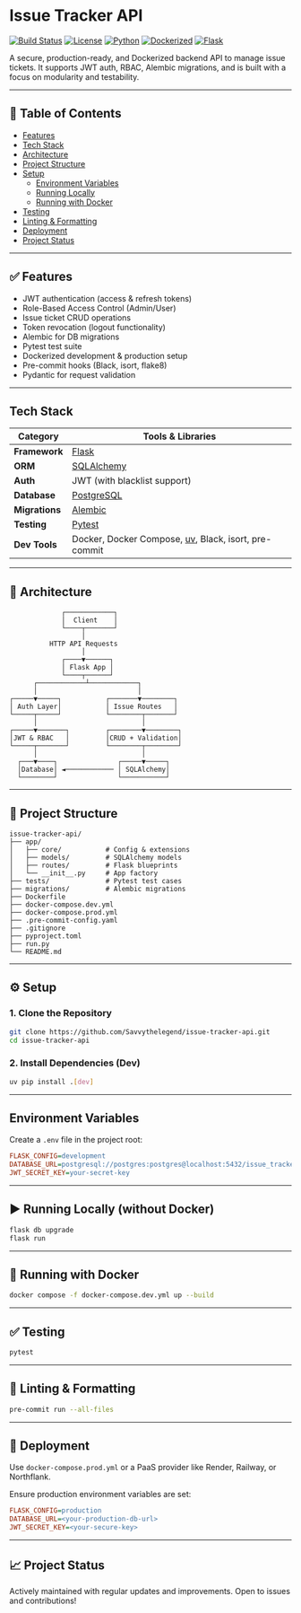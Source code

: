 # Issue Tracker API

[![Build Status](https://img.shields.io/badge/build-passing-brightgreen)](https://github.com/Savvythelegend/issue-tracker-api/actions)
[![License](https://img.shields.io/badge/license-MIT-blue.svg)](LICENSE)
[![Python](https://img.shields.io/badge/python-3.10+-blue.svg)](https://www.python.org/downloads/)
[![Dockerized](https://img.shields.io/badge/docker-ready-blue)](https://www.docker.com/)
[![Flask](https://img.shields.io/badge/flask-2.x-orange.svg)](https://flask.palletsprojects.com/)

A secure, production-ready, and Dockerized backend API to manage issue tickets. It supports JWT auth, RBAC, Alembic migrations, and is built with a focus on modularity and testability.

---

## 📑 Table of Contents

- [Features](#features)
- [Tech Stack](#tech-stack)
- [Architecture](#architecture)
- [Project Structure](#project-structure)
- [Setup](#setup)
  - [Environment Variables](#environment-variables)
  - [Running Locally](#running-locally)
  - [Running with Docker](#running-with-docker)
- [Testing](#testing)
- [Linting & Formatting](#linting--formatting)
- [Deployment](#deployment)
- [Project Status](#project-status)

---

## ✅ Features

- JWT authentication (access & refresh tokens)
- Role-Based Access Control (Admin/User)
- Issue ticket CRUD operations
- Token revocation (logout functionality)
- Alembic for DB migrations
- Pytest test suite
- Dockerized development & production setup
- Pre-commit hooks (Black, isort, flake8)
- Pydantic for request validation

---

## Tech Stack

| Category       | Tools & Libraries                                                  |
|----------------|---------------------------------------------------------------------|
| **Framework**  | [Flask](https://flask.palletsprojects.com/)                        |
| **ORM**        | [SQLAlchemy](https://www.sqlalchemy.org/)                          |
| **Auth**       | JWT (with blacklist support)                                       |
| **Database**   | [PostgreSQL](https://www.postgresql.org/)                          |
| **Migrations** | [Alembic](https://alembic.sqlalchemy.org/)                         |
| **Testing**    | [Pytest](https://docs.pytest.org/)                                 |
| **Dev Tools**  | Docker, Docker Compose, [uv](https://pypi.org/project/uv/), Black, isort, pre-commit |

---

## 📐 Architecture

```text
             ┌────────────┐
             │  Client    │
             └────┬───────┘
                  │
          HTTP API Requests
                  │
             ┌────▼──────┐
             │ Flask App │
             └────┬──────┘
      ┌────────────┴────────────┐
      │                         │
┌─────▼─────┐           ┌───────▼────────┐
│ Auth Layer│           │ Issue Routes   │
└─────┬─────┘           └────────┬───────┘
      │                          │
┌─────▼───────┐         ┌────────▼────────┐
│JWT & RBAC   │         │CRUD + Validation│
└─────┬───────┘         └────────┬────────┘
      │                          │
  ┌───▼────┐               ┌─────▼─────┐
  │Database│ ◄──────────── │ SQLAlchemy│
  └────────┘               └───────────┘
````

---

## 📂 Project Structure

```text
issue-tracker-api/
├── app/
│   ├── core/           # Config & extensions
│   ├── models/         # SQLAlchemy models
│   ├── routes/         # Flask blueprints
│   └── __init__.py     # App factory
├── tests/              # Pytest test cases
├── migrations/         # Alembic migrations
├── Dockerfile
├── docker-compose.dev.yml
├── docker-compose.prod.yml
├── .pre-commit-config.yaml
├── .gitignore
├── pyproject.toml
├── run.py
└── README.md
```

---

## ⚙️ Setup

### 1. Clone the Repository

```bash
git clone https://github.com/Savvythelegend/issue-tracker-api.git
cd issue-tracker-api
```

### 2. Install Dependencies (Dev)

```bash
uv pip install .[dev]
```

---

## Environment Variables

Create a `.env` file in the project root:

```ini
FLASK_CONFIG=development
DATABASE_URL=postgresql://postgres:postgres@localhost:5432/issue_tracker
JWT_SECRET_KEY=your-secret-key
```

---

## ▶️ Running Locally (without Docker)

```bash
flask db upgrade
flask run
```

---

## 🐳 Running with Docker

```bash
docker compose -f docker-compose.dev.yml up --build
```

---

## ✅ Testing

```bash
pytest
```

---

## 🧹 Linting & Formatting

```bash
pre-commit run --all-files
```

---

## 🚀 Deployment

Use `docker-compose.prod.yml` or a PaaS provider like Render, Railway, or Northflank.

Ensure production environment variables are set:

```ini
FLASK_CONFIG=production
DATABASE_URL=<your-production-db-url>
JWT_SECRET_KEY=<your-secure-key>
```

---

## 📈 Project Status

Actively maintained with regular updates and improvements. Open to issues and contributions!
